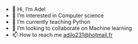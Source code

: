 - 👋 Hi, I’m Adel
- 👀 I’m interested in Computer science
- 🌱 I’m currently teaching Python 
- 💞️ I’m looking to collaborate on Machine learning
- 📫 How to reach me adilo231@hotmail.fr

<!---
adilo231/adilo231 is a ✨ special ✨ repository because its `README.md` (this file) appears on your GitHub profile.
You can click the Preview link to take a look at your changes.
--->

